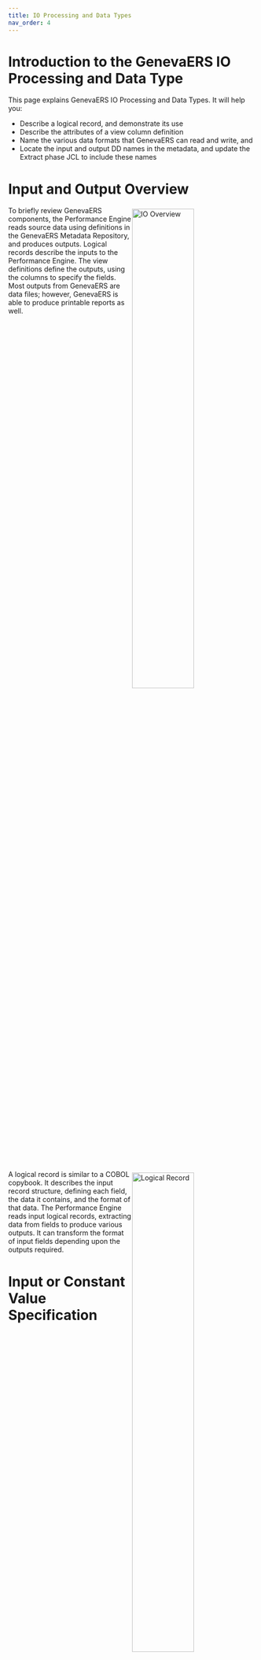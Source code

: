 ```yaml
---
title: IO Processing and Data Types
nav_order: 4
---
```


# Introduction to the GenevaERS IO Processing and Data Type

This page explains GenevaERS IO Processing and Data Types.  It will help you:
- Describe a logical record, and demonstrate its use
- Describe the attributes of a view column definition
- Name the various data formats that GenevaERS can read and write, and
- Locate the input and output DD names in the metadata, and update the Extract phase JCL to include these names

# Input and Output Overview
<div style="clear: right" > <img style="float: right;" width="50%" vspace="5" alt="IO Overview" src=images/Module3-IO_Processing_and_Data_Types/Module3_Slide3.jpeg title="IO Overview"/>

To briefly review GenevaERS components, the Performance Engine reads source data using definitions in the GenevaERS Metadata Repository, and produces outputs. Logical records describe the inputs to the Performance Engine. The view definitions define the outputs, using the columns to specify the fields. Most outputs from GenevaERS are data files; however, GenevaERS is able to produce printable reports as well.

<div style="clear: right" > <img style="float: right;" width="50%" vspace="5" alt="Logical Record" src=images/Module3-IO_Processing_and_Data_Types/Module3_Slide4.jpeg title="Logical Record"/>

A logical record is similar to a COBOL copybook. It describes the input record structure, defining each field, the data it contains, and the format of that data. The Performance Engine reads input logical records, extracting data from fields to produce various outputs. It can transform the format of input fields depending upon the outputs required.

# Input or Constant Value Specification

<div style="clear: right" > <img style="float: right;" width="50%" vspace="5" alt="Constants" src=images/Module3-IO_Processing_and_Data_Types/Module3_Slide5.jpeg title="Constants"/>

The value placed in the output field is defined by the column source properties. Output formats are defined by the column properties. 

In this example, the constant with the value of 1234567890 will be written as a 10-byte zoned decimal field in position 11 of the file.

Zoned decimal format will be described later in this page.

<div style="clear: right" > 

## Column Definition – File Output Attributes
<img style="float: right;" width="50%" vspace="5" alt="Column Attributes" src=images/Module3-IO_Processing_and_Data_Types/Module3_Slide6.jpeg title="Column Attributes"/>

The start position is calculated, and indicates where that field will be placed in the output file. It is dependent upon the length of prior columns. The data type, date/time format, decimal places, and visible and signed indicators are primarily important in views that produce files. 

<div style="clear: right" > 

## Column Definition – Hardcopy Attributes

<img style="float: right;" width="50%" vspace="5" alt="Harcopy Attributes" src=images/Module3-IO_Processing_and_Data_Types/Module3_Slide7.jpeg title="Hardcopy Attributes"/>

The highlighted attributes are primarily important for views that produce hardcopy reports. The column headings are actually printed on hard copy reports. In views that produce files, the headings are often used to document notes about the column. The other parameters will be detailed more in a later module.

<div style="clear: right"> 

# Column Definition – Data Types

<img style="float: right;" width="50%" vspace="5" alt="Column Definition" src=images/Module3-IO_Processing_and_Data_Types/Module3_Slide8.jpeg title="Column Definition"/>

The Performance Engine transforms data into numerous different types, many of which are not available as standard formats in COBOL or other languages. The choice of this attribute affects other column attributes, such as length, sign, decimal place, and mask, and thus is very important in building file output views. The following slides will help you understand how values are stored.

<div style="clear: right" > 

## Column Definition – Hex Display

<img style="float: right;" width="50%" vspace="5" alt="Hex Display" src=images/Module3-IO_Processing_and_Data_Types/Module3_Slide9.jpeg title="Hex Display"/>

To understand these data types, we’ll use hexadecimal display or “hex” for short, to highlight differences between each data type. The example here is the zoned decimal formatted number 1234567890. In most mainframe editors, hex can be displayed by using the command hex or set hex while viewing file contents. The first line shows the display value. Below each character, two digits, one on top of the other, show the hexadecimal values. Note that a number can be stored in just one hexadecimal position.

<div style="clear: right" > 

### Column Definition – Signed and Unsigned

<img style="float: right;" width="50%" vspace="5" alt="Signed and Unsigned" src=images/Module3-IO_Processing_and_Data_Types/Module3_Slide10.jpeg title="Signed and Unsigned"/>

The Signed check box determines whether a sign is stored with the number. In the example hex display for a zone decimal field type, an F means no sign is stored, a C means the number is positive, and a D means it is negative. The location of this sign, and in some cases, the actual value for positive and negative, is dependent on the data type.

All the data types discussed on the following slides can be defined as either input (in the logical record) or as output (in the view).

<div style="clear: right" > 

### Data Types – Alphanumeric

<img style="float: right;" width="50%" vspace="5" alt="Alphanumeric" src=images/Module3-IO_Processing_and_Data_Types/Module3_Slide11.jpeg title="Alphanumeric"/>

The tables here and on the following slides show the output value for different data types. Alphanumeric is a general format, but it cannot be used to maintain the sign of numbers. It is the same as a PIC X variable type in COBOL. It is the only format applicable for text data. The contents can be read in data files, but at the cost of wasted storage for numbers. 

<div style="clear: right" > 

### Data Types – Zoned Decimal

<img style="float: right;" width="50%" vspace="5" alt="Zoned Decimal" src=images/Module3-IO_Processing_and_Data_Types/Module3_Slide12.jpeg title="Zoned Decimal"/>

Zoned decimal is a general format for storing numbers with a sign indicator. It is the same as a PIC 9 or PIC S9 variable in COBOL. If the Signed checkbox is selected, a sign is stored in the top last hex position of the number, which makes the display version of the number unreadable. In this example, the sign is an opening brace. So, although the data is generally readable, it still requires more storage for numbers than other formats require.

<div style="clear: right" > 

### Data Types – Packed

<img style="float: right;" width="50%" vspace="5" alt="Packed" src=images/Module3-IO_Processing_and_Data_Types/Module3_Slide13.jpeg title="Packed"/>

The packed data type stores the number in a more compressed form and is commonly used in many languages, such as COBOL, where it is a COMP 3 variable. Because it is compressed, numbers can only be read in hex mode, each digit taking one hex position. The last hex position is reserved for the sign, regardless of whether the Signed checkbox is selected. Selecting the Signed checkbox determines whether “C” for positive or “D” for negative is placed in the position for the sign.

<div style="clear: right" > 

### Data Types – Binary

<img style="float: right;" width="50%" vspace="5" alt="Binary" src=images/Module3-IO_Processing_and_Data_Types/Module3_Slide14.jpeg title="Binary"/>

Binary numbers are not naturally readable.
Input constant = 1234567890
Binary is also a common compressed format, defined in COBOL as a COMP variable. Because binary format is compressed, the Signed checkbox has no impact on positive numbers.

Binary format is even more compressed than packed, and cannot be read without a conversion tool, such as a scientific calculator with hex mode. 

<div style="clear: right" > 

### Data Types – Masked and Edited Numeric 

<img style="float: right;" width="50%" vspace="5" alt="Masked and Edited Numeric" src=images/Module3-IO_Processing_and_Data_Types/Module3_Slide15.jpeg title="Masked and Edited Numeric"/>

GenevaERS provides two other masked formats, masked numeric and edited numeric. Both are similar to a masked, printable COBOL variable. The sign becomes a dash, which is not appropriate for subsequent processing on the mainframe. 

After selecting the masked numeric data type in a column, you can can also select the specific mask to apply. 

In the edited numeric format, a fixed mask is used, with no commas or leading spaces. This format is often used when preparing files for transfer to another platform for continued processing.

<div style="clear: right" > 

### Other Data Types 

<img style="float: right;" width="50%" vspace="5" alt="Other Data Types" src=images/Module3-IO_Processing_and_Data_Types/Module3_Slide16.jpeg title="Other Data Types"/>


The following data types have no COBOL equivalent.

- Binary Coded Decimal (BCD)
Input constant = 1234567890
Users can define three other data types: binary coded decimal, sortable packed, and sortable binary. None of these data types have a COBOL equivalent. 

- Despite its name, binary coded decimal is not binary. It is more like packed, without a reserved place for the sign. It is often used to store dates and times. 

- Sortable packed and sortable binary can be sorted from large negative numbers, descending to zero, and continue to large positive numbers. Negative numbers in both these formats are difficult to decipher without a technical aid.

<div style="clear: right" > 

## Column Definition

### Masks, Decimals, and Signs 

<img style="float: right;" width="50%" vspace="5" alt="Column Definition – Masks, Decimals, and Signs" src=images/Module3-IO_Processing_and_Data_Types/Module3_Slide17.jpeg title="Column Definition – Masks, Decimals, and Signs"/>

Masks override any value in the decimal field, regardless of whether the Signed checkbox is selected. In this example, the parentheses on the mask are used for negative numbers, and the output is signed even though the Signed checkbox is not selected. The mask has two decimal places, not the one decimal place defined in the Decimal Places field.

The Performance Engine aligns the decimal points from the input with the output and truncates or zero-pads if necessary. In this example, the input constant has three digits after the decimal place, but the mask has only two. The last digit is truncated in the output, and the negative constant is reflected in the parentheses.

<div style="clear: right" > 

### Other Decimal Places

<img style="float: right;" width="50%" vspace="5" alt="Other Decimal Places" src=images/Module3-IO_Processing_and_Data_Types/Module3_Slide18.jpeg title="Other Decimal Places"/>

Zoned decimal, packed, binary, and binary coded decimal all have implicit decimals. The output will have no explicit decimal point. However, again the Performance Engine aligns decimal points from input to output and fills with zeros if necessary.

In this example, the constant has three decimal points, but the output column specifies only one. Thus the final two digits, the 9 and 0, are truncated in the output.

<div style="clear: right" > 

### Field Attributes

<img style="float: right;" width="50%" vspace="5" alt="Field Attributes" src=images/Module3-IO_Processing_and_Data_Types/Module3_Slide19.jpeg title="Field Attributes"/>

In this example, we have replaced the constant input with a source field input. When the value of this field is moved from the input to the output, it will be transformed. It will be read as a 6-byte packed field and written as a 14-byte zone decimal. It will also have two decimal points added to it. 

Note that you convert from one data type to another, the column widths may have to change. In this example, if the input 6-byte packed field were placed in a 6-byte zoned decimal output field, five digits would be truncated. On the other hand, if an input zoned decimal field is placed in a packed output field of the same size, space will be wasted.

<div style="clear: right" > 

### Field Limits

<img style="float: right;" width="50%" vspace="5" alt="Field Limits" src=images/Module3-IO_Processing_and_Data_Types/Module3_Slide20.jpeg title="Field Limits"/>


This table shows the field limits for the different fields, and the number of decimals allowed in each field format. Each decimal place counts as a space in the maximum value of the number. For example, a packed field can be up to 31 digits in length, composed of 30 digits to the left and 1 digit to the right of the decimal point, or 22 digits to the left and 9 decimal places.

Note that, for the edited and masked numeric formats, the field length may be 256 bytes, but the practical limit is 31 digits for any data involved in a calculation, subtotal, data type transformation, or masking.


<div style="clear: right" > 

### Date/Time Format

<img style="float: right;" width="50%" vspace="5" alt="Date/Time Format" src=images/Module3-IO_Processing_and_Data_Types/Module3_Slide21.jpeg title="Date/Time Format"/>

The Date/Time Format field further describes how dates and times are stored within the field. This enables certain date functions within GenevaERS. 

In this example, we’ve added a date column to the prior view. The source contains the date in CCYYMMDD format, but the column output specifies a DD/MM/CCYY format. The Performance Engine moves the day from the last position to the first. 

Note that, because the output requires slashes in the date, the column is a 10-byte field, not the 8 bytes on input.

<div style="clear: right" > 

# Connecting the View to the JCL


### Finding the Logical File for the View

<img style="float: right;" width="50%" vspace="5" alt="Finding the Logical File" src=images/Module3-IO_Processing_and_Data_Types/Module3_Slide22.jpeg title="Finding the Logical File"/>

DD names connect logical records and views to actual physical files read by the Performance Engine. 

To find the DD name associated with an LR, we must first locate its associated logical file. The logical record for the view is shown in the View Source cell. Open the view in the Workbench and click in the blue View Source cell. The View Source Properties frame opens and displays the logical file, which in this case is ORDER_001.

<div style="clear: right" > 

### Displaying the Logical and Physical Files

<img style="float: right;" width="50%" vspace="5" alt="Finding the Physical File" src=images/Module3-IO_Processing_and_Data_Types/Module3_Slide23.jpeg title="Finding the Physical File"/>

To display logical and physical files, follow these steps:
- Step 1: To see a list of all logical files, click the Logical File icon in the Navigator pane. The Logical File list opens.  
- Step 2: Scroll down the list until you find the ORDER_001 logical file, and then double-click the file name. The Logical File Editor opens. 
- Step 3: Find the physical file associated with this logical file by looking in the Associated Physical Files section of the page. The physical file here is named ORDER_001, which just happens to be the same as the name of the logical file.

<div style="clear: right" > 

### Finding the Physical File and Input DD Name

<img style="float: right;" width="50%" vspace="5" alt="Finding Input DD Name" src=images/Module3-IO_Processing_and_Data_Types/Module3_Slide24.jpeg title="Finding Input DD Name"/>

To display the physical file and Input DD name, follow these steps:
- Step 1: Click on the Physical File icon in the Navigator pane. A list of all physical files is displayed.
- Step 2: Scroll down the list until you find the ORDER_001 physical file, and then double-click the file name. The physical file is displayed.
- Step 3: To find the input DD name associated with this physical file, look in the Dataset section of the frame, and then the Input subsection. The input DD name in this case is ORDER001. 

<div style="clear: right" > 

### Specifying the Source Files in the JCL

<img style="float: right;" width="50%" vspace="5" alt="JCL Input DD Name" src=images/Module3-IO_Processing_and_Data_Types/Module3_Slide25.jpeg title="JCL Input DD Name"/>

Now that you know that your view retrieves data from the DD name ORDER001, make sure that a DD statement for ORDER001 is included in your JCL and is referencing the appropriate data set. 

Next let’s find the DD name for the output file.

<div style="clear: right" > 

### Displaying Extract Phase Properties

<img style="float: right;" width="50%" vspace="5" alt="Extract Properties" src=images/Module3-IO_Processing_and_Data_Types/Module3_Slide26.jpeg title="Extract Properties"/>

View output is written to the physical file listed in the view properties. If the view does not require the Format phase, find the output DD name to place in the JCL by opening the view in the Workbench, navigating to the View Properties tab and clicking the Extract Phase tab. 

Next, find the physical file in the Output File section of the tab. If the physical file value is blank, a new DD name will be generated at runtime. This name will consist of the letter “F” followed by the last seven digits of the view number, using leading zeros if required. If the physical file value is not blank, you must find the output DD name associated with the physical file. In this example, the output physical file is OUTPUT01.

<div style="clear: right" > 

### Displaying the Output Physical File

<img style="float: right;" width="50%" vspace="5" alt="Format Phase Properties" src=images/Module3-IO_Processing_and_Data_Types/Module3_Slide27.jpeg title="Format Phase Properties"/>

Find the DD name for physical file OUTPUT01 by selecting Physical Files from the Navigator pane and then scrolling down in the Physical File list until you find the OUTPUT01 physical file. Double-click the file name. 

The Physical File Editor frame for OUTPUT01 opens. 

Find the output DD name associated with this physical file by looking in the Dataset section of the frame and then looking in the Output subsection. The output DD name in this case is OUTPUT01, which happens to be the same as the physical file name, but this isn’t always the case.


<div style="clear: right" > 
<img style="float: right;" width="50%" vspace="5" alt="Format Phase DD Name" src=images/Module3-IO_Processing_and_Data_Types/Module3_Slide28.jpeg title="Format Phase DD Name"/>

Specifying the View Output Files
Now that you know that your view writes data to the DD name OUTPUT01, make sure that a DD statement for OUTPUT01 is included in your JCL and is referencing the appropriate data set. 




<div style="clear: right" > 

# Links

Place following text in the topic:  
    ````
    [Topic A](TopicA)
    ````

The link displays as:   
[Topic A](TopicA)